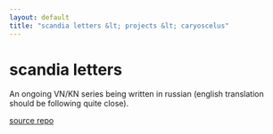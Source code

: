 ```yaml
---
layout: default
title: "scandia letters &lt; projects &lt; caryoscelus"
---
```


# scandia letters

An ongoing VN/KN series being written in russian (english translation should be
following quite close).

[source repo][source]

[source]:   https://github.com/caryoscelus/scandia-letters
